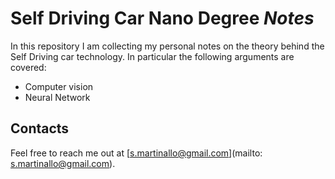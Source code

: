 # Self Driving Car Nano Degree _Notes_

In this repository I am collecting my personal notes on the theory behind the
Self Driving car technology.
In particular the following arguments are covered:

  * Computer vision
  * Neural Network

## Contacts

Feel free to reach me out at [s.martinallo@gmail.com](mailto: s.martinallo@gmail.com).
